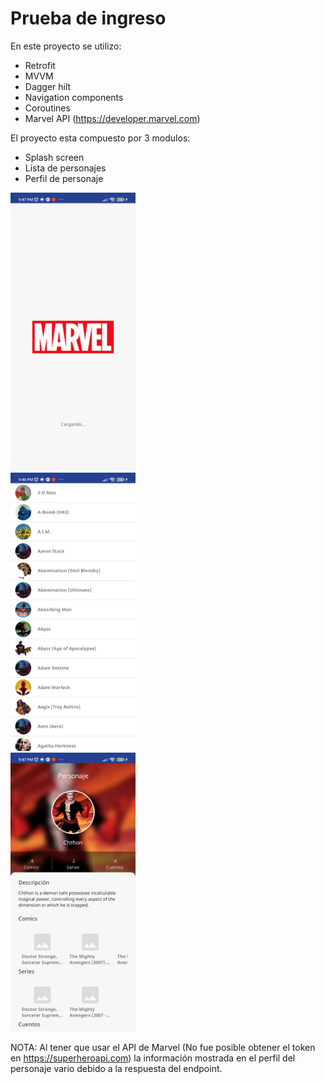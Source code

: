 # Prueba de ingreso

En este proyecto se utilizo:

 - Retrofit
 - MVVM
 - Dagger hilt
 - Navigation components
 - Coroutines
 - Marvel API (https://developer.marvel.com)

El proyecto esta compuesto por 3 modulos:
- Splash screen
- Lista de personajes
- Perfil de personaje

<div align="">
    <img src="/Screenshot_1.jpg" width="200px"</img> 
</div>

<div align="">
    <img src="/Screenshot_2.jpg" width="200px"</img> 
</div>

<div align="">
    <img src="/Screenshot_3.jpg" width="200px"</img> 
</div>



NOTA: Al tener que usar el API de Marvel (No fue posible obtener el token en  https://superheroapi.com) la información mostrada en el perfil del personaje vario debido a la respuesta del endpoint.
